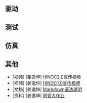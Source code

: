 驱动
----

测试
----

仿真
----

其他
----
* [视频] [姜逸坤] [HINOC2.0宣传视频](/资料/HINOC宣传片v2.mp4)
* [视频] [姜逸坤] [HINOC1.0宣传视频](/资料/HINOC1.0宣传视频.mp4)
* [文档] [姜逸坤] [Markdown语法说明](/doc/姜逸坤/Markdown语法说明)
* [资料] [姜逸坤] [网管大作业](/资料/网管大作业.rar)